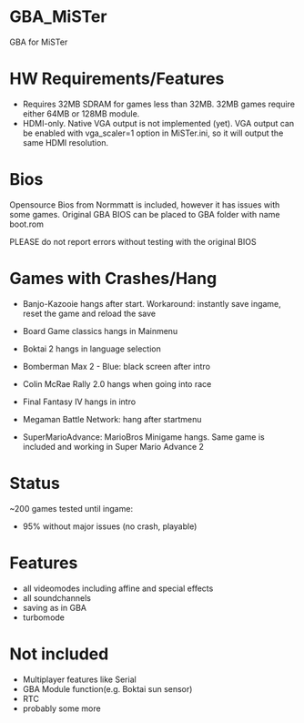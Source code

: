 # GBA_MiSTer
GBA for MiSTer

# HW Requirements/Features
- Requires 32MB SDRAM for games less than 32MB. 32MB games require either 64MB or 128MB module.
- HDMI-only. Native VGA output is not implemented (yet). VGA output can be enabled with vga_scaler=1 option in MiSTer.ini, so it will output the same HDMI resolution.

# Bios
Opensource Bios from Normmatt is included, however it has issues with some games.
Original GBA BIOS can be placed to GBA folder with name boot.rom

PLEASE do not report errors without testing with the original BIOS

# Games with Crashes/Hang

- Banjo-Kazooie hangs after start. Workaround: instantly save ingame, reset the game and reload the save
- Board Game classics hangs in Mainmenu
- Boktai 2 hangs in language selection
- Bomberman Max 2 - Blue: black screen after intro

- Colin McRae Rally 2.0 hangs when going into race

- Final Fantasy IV hangs in intro

- Megaman Battle Network: hang after startmenu

- SuperMarioAdvance: MarioBros Minigame hangs. Same game is included  and working in Super Mario Advance 2

# Status
~200 games tested until ingame:
- 95% without major issues (no crash, playable)

# Features
- all videomodes including affine and special effects
- all soundchannels
- saving as in GBA
- turbomode

# Not included
- Multiplayer features like Serial
- GBA Module function(e.g. Boktai sun sensor)
- RTC
- probably some more

